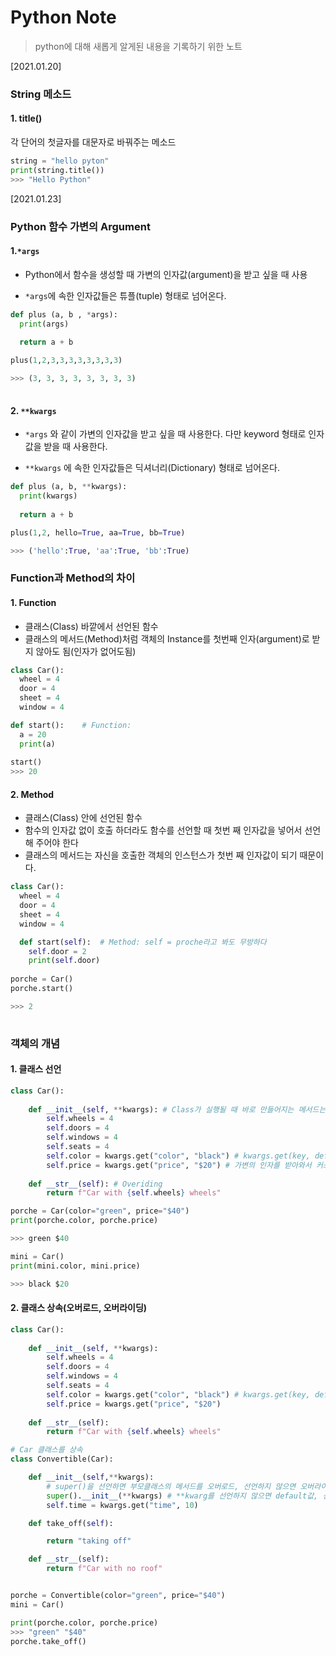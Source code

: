# Python Note

> python에 대해 새롭게 알게된 내용을 기록하기 위한 노트



[2021.01.20]

### String 메소드

#### 1. title()

각 단어의 첫글자를 대문자로 바꿔주는 메소드

```python
string = "hello pyton"
print(string.title())
>>> "Hello Python"
```



[2021.01.23]

### Python 함수 가변의 Argument

#### 1.`*args` 

* Python에서 함수을 생성할 때 가변의 인자값(argument)을 받고 싶을 때 사용

* `*args`에 속한 인자값들은 튜플(tuple) 형태로 넘어온다.

```python
def plus (a, b , *args):
  print(args)
  
  return a + b

plus(1,2,3,3,3,3,3,3,3,3)

>>> (3, 3, 3, 3, 3, 3, 3, 3)
  
```

#### 2. `**kwargs`

* `*args` 와 같이 가변의 인자값을 받고 싶을 때 사용한다. 다만 keyword 형태로 인자값을 받을 때 사용한다.

* `**kwargs` 에 속한 인자값들은 딕셔너리(Dictionary) 형태로 넘어온다.

```python
def plus (a, b, **kwargs):
  print(kwargs)
  
  return a + b

plus(1,2, hello=True, aa=True, bb=True)

>>> ('hello':True, 'aa':True, 'bb':True)
```



### Function과 Method의 차이

#### 1. Function

* 클래스(Class) 바깥에서 선언된 함수
* 클래스의 메서드(Method)처럼 객체의 Instance를 첫번째 인자(argument)로 받지 않아도 됨(인자가 없어도됨)

```python
class Car(): 
  wheel = 4
  door = 4
  sheet = 4
  window = 4

def start():	# Function:  
  a = 20
  print(a)
  
start()
>>> 20
```

#### 2. Method

* 클래스(Class) 안에 선언된 함수
* 함수의 인자값 없이 호출 하더라도 함수를 선언할 때 첫번 째 인자값을 넣어서 선언해 주어야 한다
* 클래스의 메서드는 자신을 호출한 객체의 인스턴스가 첫번 째 인자값이 되기 때문이다.

```python
class Car(): 
  wheel = 4
  door = 4
  sheet = 4
  window = 4

  def start(self):	# Method: self = proche라고 봐도 무방하다 
    self.door = 2
    print(self.door)
    
porche = Car()
porche.start()

>>> 2
    
```



### 객체의 개념

#### 1. 클래스 선언

```python
class Car():
    
    def __init__(self, **kwargs): # Class가 실행될 때 바로 만들어지는 메서드는 __init()
        self.wheels = 4
        self.doors = 4
        self.windows = 4
        self.seats = 4
        self.color = kwargs.get("color", "black") # kwargs.get(key, default)
        self.price = kwargs.get("price", "$20") # 가변의 인자를 받아와서 커스터마이징 가능
    
    def __str__(self): # Overiding
        return f"Car with {self.wheels} wheels"

porche = Car(color="green", price="$40")
print(porche.color, porche.price)

>>> green $40

mini = Car()
print(mini.color, mini.price)

>>> black $20

```

#### 2. 클래스 상속(오버로드, 오버라이딩)

```python
class Car():
    
    def __init__(self, **kwargs):
        self.wheels = 4
        self.doors = 4
        self.windows = 4
        self.seats = 4
        self.color = kwargs.get("color", "black") # kwargs.get(key, default)
        self.price = kwargs.get("price", "$20")
    
    def __str__(self):
        return f"Car with {self.wheels} wheels"

# Car 클래스를 상속
class Convertible(Car):

    def __init__(self,**kwargs): 
        # super()을 선언하면 부모클래스의 메서드를 오버로드, 선언하지 않으면 오버라이드(새롭게 메서드 선언) 
        super().__init__(**kwargs) # **kwarg를 선언하지 않으면 default값, 선언하면 객체 생성시 넘겨준 argument값을 받아옴
        self.time = kwargs.get("time", 10)

    def take_off(self):

        return "taking off"        

    def __str__(self):
        return f"Car with no roof"


porche = Convertible(color="green", price="$40")
mini = Car()

print(porche.color, porche.price)
>>> "green" "$40"
porche.take_off()
```

